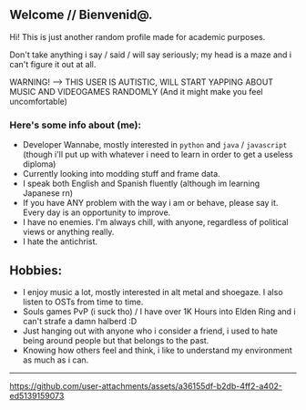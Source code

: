 ## Welcome // Bienvenid@.

Hi! This is just another random profile made for academic purposes.

Don't take anything i say / said / will say seriously; my head is a maze and i can't figure it out at all.

WARNING! --> THIS USER IS AUTISTIC, WILL START YAPPING ABOUT MUSIC AND VIDEOGAMES RANDOMLY (And it might make you feel uncomfortable)

### [&#x200B;](#)Here's some info about (me):

* Developer Wannabe, mostly interested in `python` and `java` / `javascript` (though i'll put up with whatever i need to learn in order to get a useless diploma)
* Currently looking into modding stuff and frame data.
* I speak both English and Spanish fluently (although im learning Japanese rn)
* If you have ANY problem with the way i am or behave, please say it. Every day is an opportunity to improve.
* I have no enemies. I'm always chill, with anyone, regardless of political views or anything really.
* I hate the antichrist.

## Hobbies:

* I enjoy music a lot, mostly interested in alt metal and shoegaze. I also listen to OSTs from time to time.
* Souls games PvP (i suck tho) / I have over 1K Hours into Elden Ring and i can't strafe a damn halberd :D
* Just hanging out with anyone who i consider a friend, i used to hate being around people but that belongs to the past.
* Knowing how others feel and think, i like to understand my environment as much as i can.

-----------------------------------------------------------

https://github.com/user-attachments/assets/a36155df-b2db-4ff2-a402-ed5139159073

